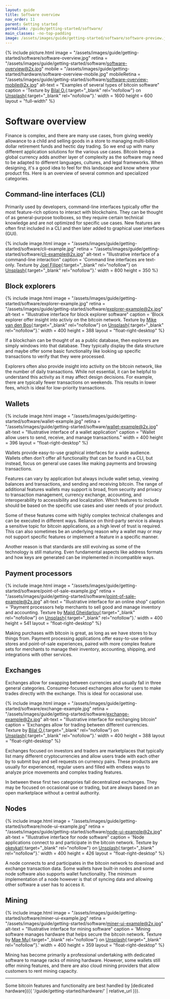```yaml
---
layout: guide
title: Software overview
nav_order: 11
parent: Getting started
permalink: /guide/getting-started/software/
main_classes: -no-top-padding
image: /assets/images/guide/getting-started/software/software-preview.jpg
---
```


<!--

Editor's notes

This page highlights some of the most common software categories. Future expansion
could be to create sub-pages for each category to discusss it in more detail.

Illustration sources

- https://www.figma.com/file/VB3GQdAnhl8yta44DY3PSV/Bitcoin-Wallet-UI-Kit?node-id=148%3A174

-->

{% include picture.html
   image = "/assets/images/guide/getting-started/software/software-overview.jpg"
   retina = "/assets/images/guide/getting-started/software/software-overview@2x.jpg"
   mobile = "/assets/images/guide/getting-started/hardware/software-overview-mobile.jpg"
   mobileRetina = "/assets/images/guide/getting-started/software/software-overview-mobile@2x.jpg"
   alt-text = "Examples of several types of bitcoin software"
   caption = 'Texture by [Bilal O.](https://unsplash.com/@lightcircle){:target="_blank" rel="nofollow"} on [Unsplash](https://unsplash.com){:target="_blank" rel="nofollow"}.'
   width = 1600
   height = 600
   layout = "full-width"
%}

# Software overview

Finance is complex, and there are many use cases, from giving weekly allowance to a child and selling goods in a store to managing multi-billion dollar retirement funds and hectic day trading. So we end up with many different application solutions for the various use cases. Bitcoin being a global currency adds another layer of complexity as the software may need to be adapted to different languages, cultures, and legal frameworks. When designing, it's a good idea to feel for this landscape and know where your product fits. Here is an overview of several common and specialized categories.

## Command-line interfaces (CLI)

Primarily used by developers, command-line interfaces typically offer the most feature-rich options to interact with blockchains. They can be thought of as general-purpose toolboxes, so they require certain technical knowledge and are not optimized for specific use cases. New features are often first included in a CLI and then later added to graphical user interfaces (GUI).

{% include image.html
   image = "/assets/images/guide/getting-started/software/cli-example.jpg"
   retina = "/assets/images/guide/getting-started/software/cli-example@2x.jpg"
   alt-text = "Illustrative interface of a command-line interaction"
   caption = 'Command line interfaces are text-only. Texture by [Joel Filipe](https://unsplash.com/@joelfilip){:target="_blank" rel="nofollow"} on [Unsplash](https://unsplash.com){:target="_blank" rel="nofollow"}.'
   width = 800
   height = 350
%}

## Block explorers

<div class="center" markdown="1">

{% include image.html
   image = "/assets/images/guide/getting-started/software/explorer-example.jpg"
   retina = "/assets/images/guide/getting-started/software/explorer-example@2x.jpg"
   alt-text = "Illustrative interface for block explorer software"
   caption = 'Block explorer offer insight into activiy on the bitcoin network. Texture by [Mike van den Bos](https://unsplash.com/@mike_van_den_bos){:target="_blank" rel="nofollow"} on [Unsplash](https://unsplash.com){:target="_blank" rel="nofollow"}.'
   width = 400
   height = 388
   layout = "float-right-desktop"
%}

If a blockchain can be thought of as a public database, then explorers are simply windows into that database. They typically display the data structure and maybe offer some basic functionality like looking up specific transactions to verify that they were processed.

</div>

Explorers often also provide insight into activity on the bitcoin network, like the number of daily transactions. While not essential, it can be helpful to understand this activity as it may affect design decisions. For example, there are typically fewer transactions on weekends. This results in lower fees, which is ideal for low-priority transactions.

## Wallets

<div class="center" markdown="1">

{% include image.html
   image = "/assets/images/guide/getting-started/software/wallet-example.jpg"
   retina = "/assets/images/guide/getting-started/software/wallet-example@2x.jpg"
   alt-text = "Illustrative interface of a wallet application"
   caption = "Wallet allow users to send, receive, and manage transactions."
   width = 400
   height = 396
   layout = "float-right-desktop"
%}

Wallets provide easy-to-use graphical interfaces for a wide audience. Wallets often don't offer all functionality that can be found in a CLI, but instead, focus on general use cases like making payments and browsing transactions.
</div>

Features can vary by application but always include wallet setup, viewing balances and transactions, and sending and receiving bitcoin. The range of additional features wallets may support is broad, from security and privacy to transaction management, currency exchange, accounting, and interoperability to accessibility and localization. Which features to include should be based on the specific use cases and user needs of your product.

Some of these features come with highly complex technical challenges and can be executed in different ways. Reliance on third-party service is always a sensitive topic for bitcoin applications, as a high level of trust is required. This can also sometimes be an underlying reason why a wallet may or may not support specific features or implement a feature in a specific manner.

Another reason is that standards are still evolving as some of the technology is still maturing. Even fundamental aspects like address formats and how keys are generated can be implemented in incompatible ways.

## Payment processors

<div class="center" markdown="1">

{% include image.html
   image = "/assets/images/guide/getting-started/software/point-of-sale-example.jpg"
   retina = "/assets/images/guide/getting-started/software/point-of-sale-example@2x.jpg"
   alt-text = "Illustrative interface for an online shop"
   caption = 'Payment processors help merchants to sell good and manage inventory and accounting. Texture by [Majid Gheidarlou](https://unsplash.com/@majidvj){:target="_blank" rel="nofollow"} on [Unsplash](https://unsplash.com){:target="_blank" rel="nofollow"}.'
   width = 400
   height = 541
   layout = "float-right-desktop"
%}

Making purchases with bitcoin is great, as long as we have stores to buy things from. Payment processing applications offer easy-to-use online stores and point-of-sale experiences, paired with more complex feature sets for merchants to manage their inventory, accounting, shipping, and integrations with other services.

</div>

## Exchanges

<div class="center" markdown="1">

Exchanges allow for swapping between currencies and usually fall in three general categories. Consumer-focused exchanges allow for users to make trades directly with the exchange. This is ideal for occasional use.

{% include image.html
   image = "/assets/images/guide/getting-started/software/exchange-example.jpg"
   retina = "/assets/images/guide/getting-started/software/exchange-example@2x.jpg"
   alt-text = "Illustrative interface for exchanging bitcoin"
   caption = 'Exchanges allow for trading between different currencies. Texture by [Bilal O.](https://unsplash.com/@lightcircle){:target="_blank" rel="nofollow"} on [Unsplash](https://unsplash.com){:target="_blank" rel="nofollow"}.'
   width = 400
   height = 388
   layout = "float-right-desktop"
%}

Exchanges focused on investors and traders are marketplaces that typically list many different cryptocurrencies and allow users trade with each other by to submit buy and sell requests on currency pairs. These products are usually for  experienced, regular users and filled with endless ways to analyze price movements and complex trading features.

In between these first two categories fall decentralized exchanges. They may be focused on occasional use or trading, but are always based on an open marketplace without a central authority.

</div>

## Nodes

<div class="center" markdown="1">

{% include image.html
   image = "/assets/images/guide/getting-started/software/node-ui-example.jpg"
   retina = "/assets/images/guide/getting-started/software/node-ui-example@2x.jpg"
   alt-text = "Illustrative interface for node software"
   caption = 'Node applications connect to and participate in the bitcoin network. Texture by [okeykat](https://unsplash.com/@okeykat){:target="_blank" rel="nofollow"} on [Unsplash](https://unsplash.com){:target="_blank" rel="nofollow"}.'
   width = 400
   height = 426
   layout = "float-right-desktop"
%}

A node connects to and participates in the bitcoin network to download and exchange transaction data. Some wallets have built-in nodes and some node software also supports wallet functionality. The minimum implementation of a node however is that of syncing data and allowing other software a user has to access it.

</div>

## Mining

<div class="center" markdown="1">

{% include image.html
   image = "/assets/images/guide/getting-started/software/miner-ui-example.jpg"
   retina = "/assets/images/guide/getting-started/software/miner-ui-example@2x.jpg"
   alt-text = "Illustrative interface for mining software"
   caption = 'Mining software manages hardware that helps secure the bitcoin network. Texture by [Mae Mu](https://unsplash.com/@picoftasty){:target="_blank" rel="nofollow"} on [Unsplash](https://unsplash.com){:target="_blank" rel="nofollow"}.'
   width = 400
   height = 359
   layout = "float-right-desktop"
%}

Mining has become primarily a professional undertaking with dedicated software to manage racks of mining hardware. However, some wallets still offer mining features, and there are also cloud mining providers that allow customers to rent mining capacity.

</div>

---

Some bitcoin features and functionality are best handled by [dedicated hardware]({{ '/guide/getting-started/hardware/' | relative_url }}).
